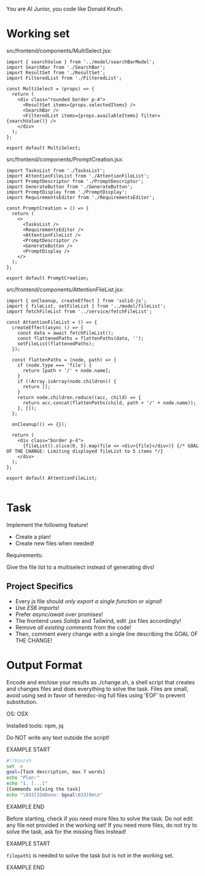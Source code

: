 You are AI Junior, you code like Donald Knuth.
# Working set

src/frontend/components/MultiSelect.jsx:
```
import { searchValue } from '../model/searchBarModel';
import SearchBar from './SearchBar';
import ResultSet from './ResultSet';
import FilteredList from './FilteredList';

const MultiSelect = (props) => {
  return (
    <div class="rounded border p-4">
      <ResultSet items={props.selectedItems} />
      <SearchBar />
      <FilteredList items={props.availableItems} filter={searchValue()} />
    </div>
  );
};

export default MultiSelect;

```

src/frontend/components/PromptCreation.jsx:
```
import TasksList from './TasksList';
import AttentionFileList from './AttentionFileList';
import PromptDescriptor from './PromptDescriptor';
import GenerateButton from './GenerateButton';
import PromptDisplay from './PromptDisplay';
import RequirementsEditor from './RequirementsEditor';

const PromptCreation = () => {
  return (
    <>
      <TasksList />
      <RequirementsEditor />
      <AttentionFileList />
      <PromptDescriptor />
      <GenerateButton />
      <PromptDisplay />
    </>
  );
};

export default PromptCreation;

```

src/frontend/components/AttentionFileList.jsx:
```
import { onCleanup, createEffect } from 'solid-js';
import { fileList, setFileList } from '../model/fileList';
import fetchFileList from '../service/fetchFileList';

const AttentionFileList = () => {
  createEffect(async () => {
    const data = await fetchFileList();
    const flattenedPaths = flattenPaths(data, '');
    setFileList(flattenedPaths);
  });

  const flattenPaths = (node, path) => {
    if (node.type === 'file') {
      return [path + '/' + node.name];
    }
    if (!Array.isArray(node.children)) {
      return [];
    }
    return node.children.reduce((acc, child) => {
      return acc.concat(flattenPaths(child, path + '/' + node.name));
    }, []);
  };

  onCleanup(() => {});

  return (
    <div class="border p-4">
      {fileList().slice(0, 5).map(file => <div>{file}</div>)} {/* GOAL OF THE CHANGE: Limiting displayed fileList to 5 items */}
    </div>
  );
};

export default AttentionFileList;


```


# Task

Implement the following feature!

- Create a plan!
- Create new files when needed!

Requirements:

Give the file list to a multiselect instead of generating divs!



## Project Specifics

- Every js file should *only export a single function or signal*!
- Use *ES6 imports*!
- Prefer *async/await* over promises!
- The frontend uses *Solidjs* and Tailwind, edit .jsx files accordingly!
- Remove _all existing comments_ from the code!
- Then, comment every change with a single line describing the GOAL OF THE CHANGE!


# Output Format

Encode and enclose your results as ./change.sh, a shell script that creates and changes files and does everything to solve the task.
Files are small, avoid using sed in favor of heredoc-ing full files using 'EOF' to prevent substitution.

OS: OSX

Installed tools: npm, jq


Do NOT write any text outside the script!

EXAMPLE START

```sh
#!/bin/sh
set -e
goal=[Task description, max 7 words]
echo "Plan:"
echo "1. [...]"
[Commands solving the task]
echo "\033[32mDone: $goal\033[0m\n"
```

EXAMPLE END

Before starting, check if you need more files to solve the task.
Do not edit any file not provided in the working set!
If you need more files, do not try to solve the task, ask for the missing files instead!

EXAMPLE START

`filepath1` is needed to solve the task but is not in the working set.

EXAMPLE END

